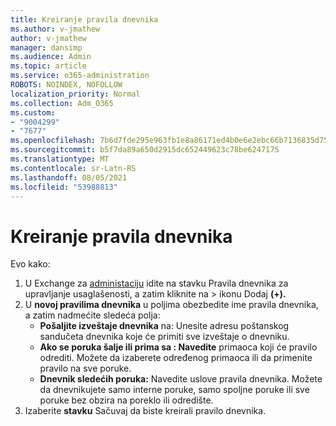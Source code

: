 ```yaml
---
title: Kreiranje pravila dnevnika
ms.author: v-jmathew
author: v-jmathew
manager: dansimp
ms.audience: Admin
ms.topic: article
ms.service: o365-administration
ROBOTS: NOINDEX, NOFOLLOW
localization_priority: Normal
ms.collection: Adm_O365
ms.custom:
- "9004299"
- "7677"
ms.openlocfilehash: 7b6d7fde295e963fb1e8a86171ed4b0e6e2ebc66b7136835d75f5f8c1b19f9de
ms.sourcegitcommit: b5f7da89a650d2915dc652449623c78be6247175
ms.translationtype: MT
ms.contentlocale: sr-Latn-RS
ms.lasthandoff: 08/05/2021
ms.locfileid: "53988813"
---
```

# <a name="create-a-journal-rule"></a>Kreiranje pravila dnevnika

Evo kako:

1. U Exchange za [administaciju](https://go.microsoft.com/fwlink/p/?linkid=2059104) idite na stavku Pravila dnevnika za upravljanje usaglašenosti, a zatim kliknite na  >  ikonu Dodaj **(+).**
2. U **novoj pravilima dnevnika** u poljima obezbedite ime pravila dnevnika, a zatim nadmećite sledeća polja:  
    - **Pošaljite izveštaje dnevnika** na: Unesite adresu poštanskog sandučeta dnevnika koje će primiti sve izveštaje o dnevniku.  
    - **Ako se poruka šalje ili prima sa : Navedite** primaoca koji će pravilo odrediti. Možete da izaberete određenog primaoca ili da primenite pravilo na sve poruke.  
    - **Dnevnik sledećih poruka:** Navedite uslove pravila dnevnika. Možete da dnevnikujete samo interne poruke, samo spoljne poruke ili sve poruke bez obzira na poreklo ili odredište.
3. Izaberite **stavku** Sačuvaj da biste kreirali pravilo dnevnika.
